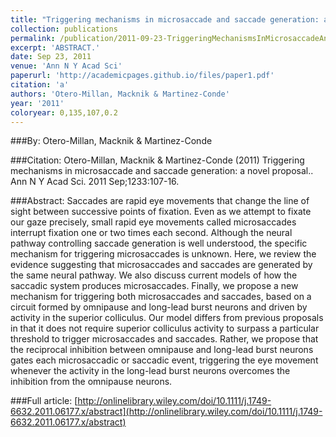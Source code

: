 ```yaml
---
title: "Triggering mechanisms in microsaccade and saccade generation: a novel proposal."
collection: publications
permalink: /publication/2011-09-23-TriggeringMechanismsInMicrosaccadeAndSaccadeGeneration_ANovelPr
excerpt: 'ABSTRACT.'
date: Sep 23, 2011
venue: 'Ann N Y Acad Sci'
paperurl: 'http://academicpages.github.io/files/paper1.pdf'
citation: 'a'
authors: 'Otero-Millan, Macknik & Martinez-Conde'
year: '2011'
coloryear: 0,135,107,0.2
---
```


###By: 
Otero-Millan, Macknik & Martinez-Conde

###Citation: 
Otero-Millan, Macknik & Martinez-Conde (2011) Triggering mechanisms in microsaccade and saccade generation: a novel proposal.. Ann N Y Acad Sci. 2011 Sep;1233:107-16. 

###Abstract: 
Saccades are rapid eye movements that change the line of sight between successive points of fixation. Even as we attempt to fixate our gaze precisely, small rapid eye movements called microsaccades interrupt fixation one or two times each second. Although the neural pathway controlling saccade generation is well understood, the specific mechanism for triggering microsaccades is unknown. Here, we review the evidence suggesting that microsaccades and saccades are generated by the same neural pathway. We also discuss current models of how the saccadic system produces microsaccades. Finally, we propose a new mechanism for triggering both microsaccades and saccades, based on a circuit formed by omnipause and long-lead burst neurons and driven by activity in the superior colliculus. Our model differs from previous proposals in that it does not require superior colliculus activity to surpass a particular threshold to trigger microsaccades and saccades. Rather, we propose that the reciprocal inhibition between omnipause and long-lead burst neurons gates each microsaccadic or saccadic event, triggering the eye movement whenever the activity in the long-lead burst neurons overcomes the inhibition from the omnipause neurons.

###Full article: 
[http://onlinelibrary.wiley.com/doi/10.1111/j.1749-6632.2011.06177.x/abstract](http://onlinelibrary.wiley.com/doi/10.1111/j.1749-6632.2011.06177.x/abstract)
